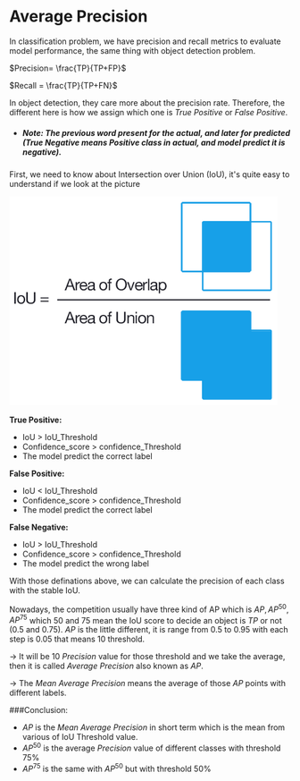# Average Precision

In classification problem, we have precision and recall metrics to evaluate model performance, the same thing with object detection problem.

$Precision= \frac{TP}{TP+FP}$

$Recall = \frac{TP}{TP+FN}$

In object detection, they care more about the precision rate. Therefore, the different here is how we assign which one is $True$ $Positive$ or $False$ $Positive$.

* ##### Note: The previous word present for the actual, and later for predicted (True Negative means Positive class in actual, and model predict it is negative).

First, we need to know about Intersection over Union (IoU), it's quite easy to understand if we look at the picture

![image](.\\image\\ObjectDetectionEvaluate1.png)

**True Positive:** 
* IoU > IoU_Threshold
* Confidence_score > confidence_Threshold 
* The model predict the correct label

**False Positive:**
* IoU < IoU_Threshold
* Confidence_score > confidence_Threshold 
* The model predict the correct label

**False Negative:**
* IoU > IoU_Threshold
* Confidence_score > confidence_Threshold
* The model predict the wrong label 

With those definations above, we can calculate the precision of each class with the stable IoU.

Nowadays, the competition usually have three kind of AP which is $AP, AP^{50}, AP^{75}$ which $50$ and $75$ mean the IoU score to decide an object is $TP$ or not ($0.5$ and $0.75$). $AP$ is the little different, it is range from $0.5$ to $0.95$ with each step is $0.05$ that means $10$ threshold.

$\rightarrow$ It will be $10$ $Precision$ value for those threshold and we take the average, then it is called $Average$ $Precision$ also known as $AP$.

$\rightarrow$ The $Mean$ $Average$ $Precision$ means the average of those $AP$ points with different labels.

###Conclusion:

* $AP$ is the $Mean$ $Average$ $Precision$ in short term which is the mean from various of IoU Threshold value.
* $AP^{50}$ is the average $Precision$ value of different classes with threshold $75\%$
* $AP^{75}$ is the same with $AP^{50}$ but with threshold $50\%$ 
 

